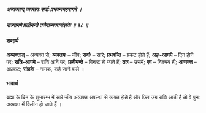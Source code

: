 ##### अव्यक्ताद् व्यक्तयः सर्वाः प्रभवन्त्यहरागमे ।
##### रात्र्यागमे प्रलीयन्ते तत्रैवाव्यक्तसंज्ञके ॥ १८ ॥

#### शब्दार्थ

**अव्यक्तात्** – अव्यक्त से; **व्यक्तयः** – जीव; **सर्वाः** – सारे; **प्रभवन्ति** – प्रकट होते हैं; **अहः-आगमे** – दिन होने पर; **रात्रि-आगमे** – रात्रि आने पर; **प्रलीयन्ते** – विनष्ट हो जाते हैं; **तत्र** – उसमें; **एव** – निश्चय ही; **अव्यक्त** – अप्रकट; **संज्ञके** – नामक, कहे जाने वाले ।

#### भावार्थ

ब्रह्मा के दिन के शुभारम्भ में सारे जीव अव्यक्त अवस्था से व्यक्त होते हैं और फिर जब रात्रि आती है तो वे पुनः अव्यक्त में विलीन हो जाते हैं ।